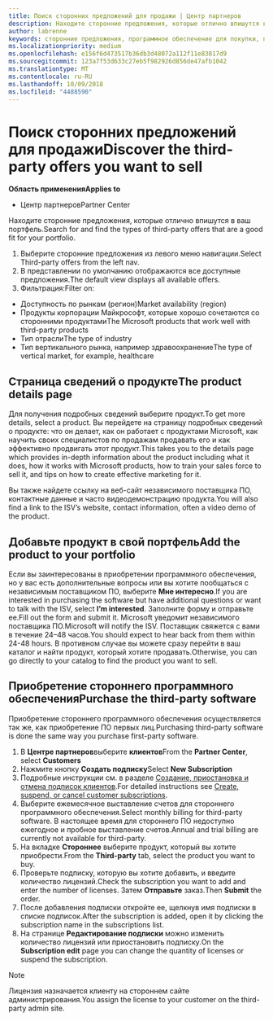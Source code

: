```yaml
---
title: Поиск сторонних предложений для продажи | Центр партнеров
description: Находите сторонние предложения, которые отлично впишутся в ваш портфель.
author: labrenne
keywords: сторонние предложения, программное обеспечение для покупки, поиск сторонних предложений
ms.localizationpriority: medium
ms.openlocfilehash: e156f6d473517b36db3d48072a112f11e83817d9
ms.sourcegitcommit: 123a7f53d633c27eb5f982926d856de47afb1042
ms.translationtype: MT
ms.contentlocale: ru-RU
ms.lasthandoff: 10/09/2018
ms.locfileid: "4488590"
---
```

# <a name="discover-the-third-party-offers-you-want-to-sell"></a><span data-ttu-id="fe433-104">Поиск сторонних предложений для продажи</span><span class="sxs-lookup"><span data-stu-id="fe433-104">Discover the third-party offers you want to sell</span></span>

**<span data-ttu-id="fe433-105">Область применения</span><span class="sxs-lookup"><span data-stu-id="fe433-105">Applies to</span></span>**

-  <span data-ttu-id="fe433-106">Центр партнеров</span><span class="sxs-lookup"><span data-stu-id="fe433-106">Partner Center</span></span>

<span data-ttu-id="fe433-107">Находите сторонние предложения, которые отлично впишутся в ваш портфель.</span><span class="sxs-lookup"><span data-stu-id="fe433-107">Search for and find the types of third-party offers that are a good fit for your portfolio.</span></span> 

1.  <span data-ttu-id="fe433-108">Выберите сторонние предложения из левого меню навигации.</span><span class="sxs-lookup"><span data-stu-id="fe433-108">Select Third-party offers from the left nav.</span></span> 
2.  <span data-ttu-id="fe433-109">В представлении по умолчанию отображаются все доступные предложения.</span><span class="sxs-lookup"><span data-stu-id="fe433-109">The default view displays all available offers.</span></span> 
3.  <span data-ttu-id="fe433-110">Фильтрация:</span><span class="sxs-lookup"><span data-stu-id="fe433-110">Filter on:</span></span>

- <span data-ttu-id="fe433-111">Доступность по рынкам (регион)</span><span class="sxs-lookup"><span data-stu-id="fe433-111">Market availability (region)</span></span>
- <span data-ttu-id="fe433-112">Продукты корпорации Майкрософт, которые хорошо сочетаются со сторонними продуктами</span><span class="sxs-lookup"><span data-stu-id="fe433-112">The Microsoft products that work well with third-party products</span></span>
- <span data-ttu-id="fe433-113">Тип отрасли</span><span class="sxs-lookup"><span data-stu-id="fe433-113">The type of industry</span></span>
- <span data-ttu-id="fe433-114">Тип вертикального рынка, например здравоохранение</span><span class="sxs-lookup"><span data-stu-id="fe433-114">The type of vertical market, for example, healthcare</span></span>

## <a name="the-product-details-page"></a><span data-ttu-id="fe433-115">Страница сведений о продукте</span><span class="sxs-lookup"><span data-stu-id="fe433-115">The product details page</span></span>

<span data-ttu-id="fe433-116">Для получения подробных сведений выберите продукт.</span><span class="sxs-lookup"><span data-stu-id="fe433-116">To get more details, select a product.</span></span> <span data-ttu-id="fe433-117">Вы перейдете на страницу подробных сведений о продукте: что он делает, как он работает с продуктами Microsoft, как научить своих специалистов по продажам продавать его и как эффективно продвигать этот продукт.</span><span class="sxs-lookup"><span data-stu-id="fe433-117">This takes you to the details page which provides in-depth information about the product including what it does, how it works with Microsoft products, how to train your sales force to sell it, and tips on how to create effective marketing for it.</span></span> 

<span data-ttu-id="fe433-118">Вы также найдете ссылку на веб-сайт независимого поставщика ПО, контактные данные и часто видеодемонстрацию продукта.</span><span class="sxs-lookup"><span data-stu-id="fe433-118">You will also find a link to the ISV’s website, contact information, often a video demo of the product.</span></span> 

## <a name="add-the-product-to-your-portfolio"></a><span data-ttu-id="fe433-119">Добавьте продукт в свой портфель</span><span class="sxs-lookup"><span data-stu-id="fe433-119">Add the product to your portfolio</span></span>

<span data-ttu-id="fe433-120">Если вы заинтересованы в приобретении программного обеспечения, но у вас есть дополнительные вопросы или вы хотите пообщаться с независимым поставщиком ПО, выберите **Мне интересно**.</span><span class="sxs-lookup"><span data-stu-id="fe433-120">If you are interested in purchasing the software but have additional questions or want to talk with the ISV, select **I’m interested**.</span></span> <span data-ttu-id="fe433-121">Заполните форму и отправьте ее.</span><span class="sxs-lookup"><span data-stu-id="fe433-121">Fill out the form and submit it.</span></span> <span data-ttu-id="fe433-122">Microsoft уведомит независимого поставщика ПО.</span><span class="sxs-lookup"><span data-stu-id="fe433-122">Microsoft will notify the ISV.</span></span> <span data-ttu-id="fe433-123">Поставщик свяжется с вами в течение 24–48 часов.</span><span class="sxs-lookup"><span data-stu-id="fe433-123">You should expect to hear back from them within 24-48 hours.</span></span> <span data-ttu-id="fe433-124">В противном случае вы можете сразу перейти в ваш каталог и найти продукт, который хотите продавать.</span><span class="sxs-lookup"><span data-stu-id="fe433-124">Otherwise, you can go directly to your catalog to find the product you want to sell.</span></span>

## <a name="purchase-the-third-party-software"></a><span data-ttu-id="fe433-125">Приобретение стороннего программного обеспечения</span><span class="sxs-lookup"><span data-stu-id="fe433-125">Purchase the third-party software</span></span>

<span data-ttu-id="fe433-126">Приобретение стороннего программного обеспечения осуществляется так же, как приобретение ПО первых лиц.</span><span class="sxs-lookup"><span data-stu-id="fe433-126">Purchasing third-party software is done the same way you purchase first-party software.</span></span> 

1. <span data-ttu-id="fe433-127">В **Центре партнеров**выберите **клиентов**</span><span class="sxs-lookup"><span data-stu-id="fe433-127">From the **Partner Center**, select **Customers**</span></span>
2. <span data-ttu-id="fe433-128">Нажмите кнопку **Создать подписку**</span><span class="sxs-lookup"><span data-stu-id="fe433-128">Select **New Subscription**</span></span>
3. <span data-ttu-id="fe433-129">Подробные инструкции см. в разделе [Создание, приостановка и отмена подписок клиентов](create-a-new-subscription.md).</span><span class="sxs-lookup"><span data-stu-id="fe433-129">For detailed instructions see [Create, suspend, or cancel customer subscriptions](create-a-new-subscription.md).</span></span>
4.  <span data-ttu-id="fe433-130">Выберите ежемесячное выставление счетов для стороннего программного обеспечения.</span><span class="sxs-lookup"><span data-stu-id="fe433-130">Select monthly billing for third-party software.</span></span> <span data-ttu-id="fe433-131">В настоящее время для стороннего ПО недоступно ежегодное и пробное выставление счетов.</span><span class="sxs-lookup"><span data-stu-id="fe433-131">Annual and trial billing are currently not available for third-party.</span></span>
5.  <span data-ttu-id="fe433-132">На вкладке **Стороннее** выберите продукт, который вы хотите приобрести.</span><span class="sxs-lookup"><span data-stu-id="fe433-132">From the **Third-party** tab, select the product you want to buy.</span></span>
6.  <span data-ttu-id="fe433-133">Проверьте подписку, которую вы хотите добавить, и введите количество лицензий.</span><span class="sxs-lookup"><span data-stu-id="fe433-133">Check the subscription you want to add and enter the number of licenses.</span></span> <span data-ttu-id="fe433-134">Затем **Отправьте** заказ.</span><span class="sxs-lookup"><span data-stu-id="fe433-134">Then **Submit** the order.</span></span>
7.  <span data-ttu-id="fe433-135">После добавления подписки откройте ее, щелкнув имя подписки в списке подписок.</span><span class="sxs-lookup"><span data-stu-id="fe433-135">After the subscription is added, open it by clicking the subscription name in the subscriptions list.</span></span> 
8.  <span data-ttu-id="fe433-136">На странице **Редактирование подписки** можно изменить количество лицензий или приостановить подписку.</span><span class="sxs-lookup"><span data-stu-id="fe433-136">On the **Subscription edit** page you can change the quantity of licenses or suspend the subscription.</span></span>

> [!NOTE]  
>  <span data-ttu-id="fe433-137">Лицензия назначается клиенту на стороннем сайте администрирования.</span><span class="sxs-lookup"><span data-stu-id="fe433-137">You assign the license to your customer on the third-party admin site.</span></span>

    


